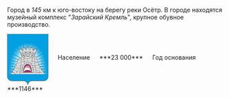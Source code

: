 <!--2021-10-31 01:30:04-->
Город в *145* км к юго-востоку на берегу реки Осётр.
В городе находятся музейный комплекс "*Зарайский Кремль*", крупное обувное производство.

<span class="dt">
  <img src="Zaraysk.gif" align="middle" width="96px"> &emsp; 
<span class="dtc">
  Население &emsp; ***23 000*** &emsp;
  Год основания &emsp; ***1146***
</span>
</span>